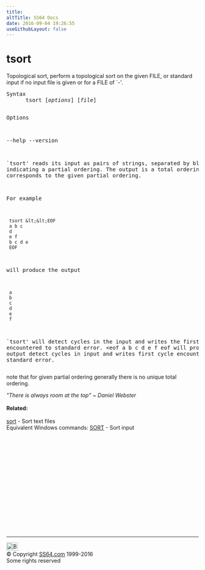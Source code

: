 ```yaml
---
title:
altTitle: SS64 Docs
date: 2016-09-04 19:26:55
useGithubLayout: false
---
```

<!-- #BeginLibraryItem "/Library/head_bash.lbi" --><!-- #EndLibraryItem --><h1>tsort</h1> 
<p>Topological sort, perform a topological sort on the given FILE, 
or standard input if no input file is given or for a FILE of `-'.</p>
<pre>Syntax
      tsort [<i>options</i>] [<i>file</i>]

Options

--help
--version

`tsort' reads its input as pairs of strings, separated by blanks,
indicating a partial ordering.  The output is a total ordering that
corresponds to the given partial ordering.

   For example

     tsort &lt;&lt;EOF
     a b c
     d
     e f
     b c d e
     EOF

will produce the output

     a
     b
     c
     d
     e
     f

`tsort' will detect cycles in the input and writes the first cycle
encountered to standard error. &lt;eof a
     b
     c
     d
     e
     f
     eof will produce the output detect cycles in input and writes first cycle
encountered to standard error.</pre>
<p> note that for given partial ordering generally there is no unique
total ordering.</p>
<p><i class="quote">"There is always room at the top" ~ Daniel Webster </i><br>
<br>
<b>Related:</b><br>
<br>
<a href="sort.html">sort</a> - Sort text files<br>
Equivalent Windows commands: 
<a href="sort.html">SORT</a> - Sort input</p><!-- #BeginLibraryItem "/Library/foot_bash.lbi" --><p><script async="" src="//pagead2.googlesyndication.com/pagead/js/adsbygoogle.js"></script>
<!-- bash300 -->
<ins class="adsbygoogle" style="display:inline-block;width:300px;height:250px" data-ad-client="ca-pub-6140977852749469" data-ad-slot="4615356305"></ins>
<script>
(adsbygoogle = window.adsbygoogle || []).push({});
</script></p>
<hr>
<div id="bl" class="footer"><a href="#"><img src="../images/top.png" width="30" height="22" alt="Back to the Top"></a></div>
<div id="br" class="footer, tagline">© Copyright <a href="http://ss64.com/">SS64.com</a> 1999-2016<br>
Some rights reserved</div><!-- #EndLibraryItem -->

